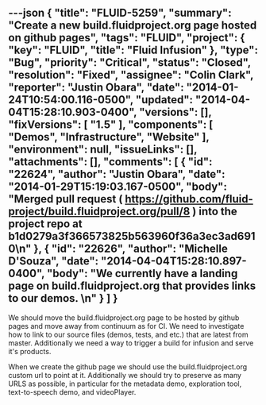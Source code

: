 ---json
{
  "title": "FLUID-5259",
  "summary": "Create a new build.fluidproject.org page hosted on github pages",
  "tags": "FLUID",
  "project": {
    "key": "FLUID",
    "title": "Fluid Infusion"
  },
  "type": "Bug",
  "priority": "Critical",
  "status": "Closed",
  "resolution": "Fixed",
  "assignee": "Colin Clark",
  "reporter": "Justin Obara",
  "date": "2014-01-24T10:54:00.116-0500",
  "updated": "2014-04-04T15:28:10.903-0400",
  "versions": [],
  "fixVersions": [
    "1.5"
  ],
  "components": [
    "Demos",
    "Infrastructure",
    "Website"
  ],
  "environment": null,
  "issueLinks": [],
  "attachments": [],
  "comments": [
    {
      "id": "22624",
      "author": "Justin Obara",
      "date": "2014-01-29T15:19:03.167-0500",
      "body": "Merged pull request ( <https://github.com/fluid-project/build.fluidproject.org/pull/8> ) into the project repo at b1d0279a3f366573825b563960f36a3ec3ad6910\n"
    },
    {
      "id": "22626",
      "author": "Michelle D'Souza",
      "date": "2014-04-04T15:28:10.897-0400",
      "body": "We currently have a landing page on build.fluidproject.org that provides links to our demos.&#x20;\n"
    }
  ]
}
---
We should move the build.fluidproject.org page to be hosted by github pages and move away from continuum as for CI. We need to investigate how to link to our source files (demos, tests, and etc.) that are latest from master. Additionally we need a way to trigger a build for infusion and serve it's products.&#x20;

When we create the github page we should use the build.fluidproject.org custom url to point at it. Additionally we should try to preserve as many URLS as possible, in particular for the metadata demo, exploration tool, text-to-speech demo, and videoPlayer.

        